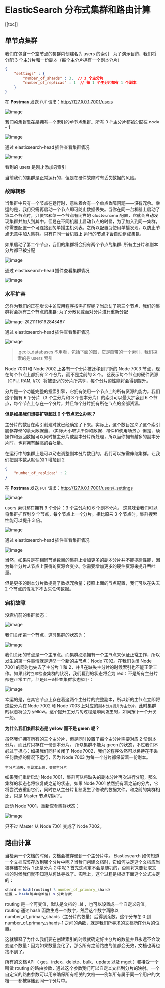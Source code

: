 # ElasticSearch 分布式集群和路由计算

[[toc]]

## 单节点集群

我们在包含一个空节点的集群内创建名为 users 的索引，为了演示目的，我们将分配 3 个主分片和一份副本（每个主分片拥有一个副本分片）

```json
{
    "settings" : {
        "number_of_shards" : 3,  // 3 个主分片
        "number_of_replicas" : 1  // 每 1 个主分片都有 1 个副本
    }
}
```

在 **Postman** 发送 `PUT` 请求：http://127.0.0.1:7001/users

![image](https://cdn.staticaly.com/gh/xustudyxu/image-hosting1@master/20220704/image.3psofat1d9s0.webp)

我们的集群现在是拥有一个索引的单节点集群。所有 3 个主分片都被分配在 node - 1

![image](https://cdn.staticaly.com/gh/xustudyxu/image-hosting1@master/20220704/image.4rxns2h7pou0.webp)

通过 elasticsearch-head 插件查看集群情况

![image](https://cdn.staticaly.com/gh/xustudyxu/image-hosting1@master/20220704/image.36xv8g0vwem0.webp)

看到的 users 是刚才添加的索引

当前我们的集群是正常运行的，但是在硬件故障时有丢失数据的风险。

### 故障转移

当集群中只有一个节点在运行时，意味着会有一个单点故障问题——没有冗余。幸运的是，我们只需再启动一个节点即可防止数据丢失。当你在同一台机器上启动了第二个节点时，只要它和第一个节点有同样的 cluster.name 配置，它就会自动发现集群并加入到其中。但是在不同机器上启动节点的时候，为了加入到同一集群，你需要配置一个可连接到的单播主机列表。之所以配置为使用单播发现，以防止节点无意中加入集群。只有在同一台机器上 运行的节点才会自动组成集群。

如果启动了第二个节点，我们的集群将会拥有两个节点的集群: 所有主分片和副本分片都已被分配

![image](https://cdn.staticaly.com/gh/xustudyxu/image-hosting1@master/20220704/image.531itmxgne40.webp)

通过 elasticsearch-head 插件查看集群情况

![image](https://cdn.staticaly.com/gh/xustudyxu/image-hosting1@master/20220704/image.4634ol2saaq0.webp)

### 水平扩容

怎样为我们的正在增长中的应用程序按需扩容呢？当启动了第三个节点，我们的集群将会拥有三个节点的集群: 为了分散负载而对分片进行重新分配

![image-20211116192843487](https://fastly.jsdelivr.net/gh/Kele-Bingtang/static/img/ElasticSearch/20211116192844.png)

通过 elasticsearch-head 插件查看集群情况

![image](https://cdn.staticaly.com/gh/xustudyxu/image-hosting1@master/20220704/image.5102h28o7cw0.webp)

> .geoip_databases 不用看，包括下面的图，它是自带的一个索引，我们探索的是 users 索引

Node 7001 和 Node 7002 上各有一个分片被迁移到了新的 Node 7003 节点，现在每个节点上都拥有 2 个分片，而不是之前的 3 个。 这表示每个节点的硬件资源（CPU, RAM, I/O）将被更少的分片所共享，每个分片的性能将会得到提升。

分片是一个功能完整的搜索引擎，它拥有使用一个节点上的所有资源的能力。我们这个拥有 6 个分片（3 个主分片和 3 个副本分片）的索引可以最大扩容到 6 个节点，每个节点上存在一个分片，并且每个分片拥有所在节点的全部资源。

**但是如果我们想要扩容超过 6 个节点怎么办呢？**

主分片的数目在索引创建时就已经确定了下来。实际上，这个数目定义了这个索引能够存储的最大数据量。（实际大小取决于你的数据、硬件和使用场景。）但是，读操作和返回数据可以同时被主分片或副本分片所处理，所以当你拥有越多的副本分片时，也将拥有越高的吞吐量。

在运行中的集群上是可以动态调整副本分片数目的，我们可以按需伸缩集群。让我们把副本数从默认的 1 增加到 2

```json
{
    "number_of_replicas" : 2
}
```

在 **Postman** 发送 `PUT` 请求：http://127.0.0.1:7001/users/_settings

![image](https://cdn.staticaly.com/gh/xustudyxu/image-hosting1@master/20220704/image.2uixtlw05hm0.webp)

users 索引现在拥有 9 个分片：3 个主分片和 6 个副本分片。 这意味着我们可以将集群扩容到 9 个节点，每个节点上一个分片。相比原来 3 个节点时，集群搜索性能可以提升 3 倍。

![image](https://cdn.staticaly.com/gh/xustudyxu/image-hosting1@master/20220704/image.5o20s9oa7m40.webp)

通过 elasticsearch-head 插件查看集群情况

![image](https://cdn.staticaly.com/gh/xustudyxu/image-hosting1@master/20220704/image.zwr0ajp90hs.webp)

当然，如果只是在相同节点数目的集群上增加更多的副本分片并不能提高性能，因为每个分片从节点上获得的资源会变少。你需要增加更多的硬件资源来提升吞吐量。

但是更多的副本分片数提高了数据冗余量：按照上面的节点配置，我们可以在失去 2 个节点的情况下不丢失任何数据。

### 宕机故障

没宕机前的集群状态：

![image](https://cdn.staticaly.com/gh/xustudyxu/image-hosting1@master/20220704/image.7je7eg9umew0.webp)

我们关闭第一个节点，这时集群的状态为：

![image](https://cdn.staticaly.com/gh/xustudyxu/image-hosting1@master/20220704/image.2g1o5pmuqa80.webp)

我们关闭的节点是一个主节点。而集群必须拥有一个主节点来保证正常工作，所以发生的第一件事情就是选举一个新的主节点：Node 7002。在我们关闭 Node 7001 的同时也失去了主分片 1 和 2，并且在缺失主分片的时候索引也不能正常工作。如果此时`立即`检查集群的状况，我们看到的状态将会为 red：不是所有主分片都在正常工作。但是`过一会`检查集群状态如下：

![image](https://cdn.staticaly.com/gh/xustudyxu/image-hosting1@master/20220704/image.522nzxdq7140.webp)

幸运的是，在其它节点上存在着这两个主分片的完整副本，所以新的主节点立即将这些分片在 Node 7002 和 Node 7003 上对应的`副本分片提升为主分片`，此时集群的状态将会为 yellow。这个提升主分片的过程是瞬间发生的，如同按下一个开关一般。

**为什么我们集群状态是 yellow 而不是 green 呢？**

虽然我们拥有所有的三个主分片，但是同时设置了每个主分片需要对应 2 份副本分片，而此时只存在一份副本分片。 所以集群不能为 green 的状态，不过我们不必过于担心：如果我们同样关闭了 Node 7002，我们的程序依然可以保持在不丢任何数据的情况下运行，因为 Node 7003 为每一个分片都保留着一份副本。

`主分片消失，则副本上位，变成主分片`

如果我们重新启动 Node 7001，集群可以将缺失的副本分片再次进行分配，那么集群的状态也将恢复成之前的状态。如果 Node 7001 依然拥有着之前的分片，它将尝试去重用它们，同时仅从主分片复制发生了修改的数据文件。和之前的集群相比，只是 Master 节点切换了。

启动 Node 7001，重新查看集群状态：

![image](https://cdn.staticaly.com/gh/xustudyxu/image-hosting1@master/20220704/image.7k663i9g24w0.webp)

只不过 Master 从 Node 7001 变成了 Node 7002。

## 路由计算

当检索一个文档的时候，文档会被存储到一个主分片中。 Elasticsearch 如何知道一个文档应该存放到哪个分片中呢？当我们创建文档时，它如何决定这个文档应当被存储在分片 1 还是分片 2 中呢？首先这肯定不会是随机的，否则将来要获取文档的时候我们就不知道从何处寻找了。实际上，这个过程是根据下面这个公式决定的：

```mathematica
shard = hash(routing) % number_of_primary_shards
位置 = hash(路由哈希值) $ 分片总数
```

routing 是一个可变值，默认是文档的 _id ，也可以设置成一个自定义的值。routing 通过 hash 函数生成一个数字，然后这个数字再除以 number_of_primary_shards（主分片的数量）后得到余数。这个分布在 0 到 number_of_primary_shards-1 之间的余数，就是我们所寻求的文档所在分片的位置。

这就解释了为什么我们要在创建索引的时候就确定好主分片的数量并且永远不会改变这个数量：因为如果数量变化了，那么所有之前路由的值都会无效，文档也再也找不到了。

所有的文档 API（ get、index、delete、bulk、update 以及 mget ）都接受一个叫做 routing 的路由参数，通过这个参数我们可以自定义文档到分片的映射。一个自定义的路由参数可以用来确保所有相关的文档——例如所有属于同一个用户的文档——都被存储到同一个分片中。